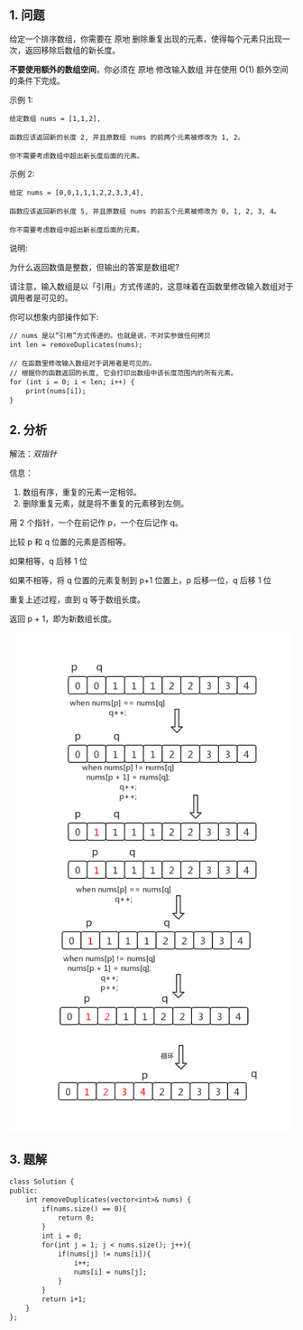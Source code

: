 ## 1. 问题
给定一个排序数组，你需要在 原地 删除重复出现的元素，使得每个元素只出现一次，返回移除后数组的新长度。

**不要使用额外的数组空间**，你必须在 原地 修改输入数组 并在使用 O(1) 额外空间的条件下完成。

示例 1:
```
给定数组 nums = [1,1,2], 

函数应该返回新的长度 2, 并且原数组 nums 的前两个元素被修改为 1, 2。 

你不需要考虑数组中超出新长度后面的元素。
```
示例 2:
```
给定 nums = [0,0,1,1,1,2,2,3,3,4],

函数应该返回新的长度 5, 并且原数组 nums 的前五个元素被修改为 0, 1, 2, 3, 4。

你不需要考虑数组中超出新长度后面的元素。
```
说明:

为什么返回数值是整数，但输出的答案是数组呢?

请注意，输入数组是以「引用」方式传递的，这意味着在函数里修改输入数组对于调用者是可见的。

你可以想象内部操作如下:
```
// nums 是以“引用”方式传递的。也就是说，不对实参做任何拷贝
int len = removeDuplicates(nums);

// 在函数里修改输入数组对于调用者是可见的。
// 根据你的函数返回的长度, 它会打印出数组中该长度范围内的所有元素。
for (int i = 0; i < len; i++) {
    print(nums[i]);
}
```
## 2. 分析
解法：*双指针*

信息：

1. 数组有序，重复的元素一定相邻。
2. 删除重复元素，就是将不重复的元素移到左侧。

用 2 个指针，一个在前记作 p，一个在后记作 q。

比较 p 和 q 位置的元素是否相等。

如果相等，q 后移 1 位

如果不相等，将 q 位置的元素复制到 p+1 位置上，p 后移一位，q 后移 1 位

重复上述过程，直到 q 等于数组长度。

返回 p + 1，即为新数组长度。

![t26](../_image_/t26.png)
## 3. 题解

```
class Solution {
public:
    int removeDuplicates(vector<int>& nums) {
        if(nums.size() == 0){
            return 0;
        }
        int i = 0;
        for(int j = 1; j < nums.size(); j++){
            if(nums[j] != nums[i]){
                i++;
                nums[i] = nums[j];
            }
        }
        return i+1;
    }
};
```